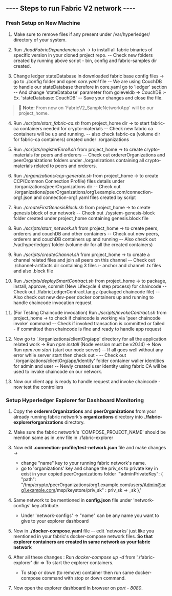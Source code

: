 ## ---- Steps to run Fabric V2 network ----

### **Fresh Setup on New Machine**

1. Make sure to remove files if any present under /var/hyperledger/ directory of your system.

2. Run _./loadFabricDependencies.sh_ -> to install all fabric binaries of specific version in your cloned project repo.
   -- Check new folders created by running above script - bin, config and fabric-samples dir created.
3. Change ledger stateDatabase in downloaded fabric base config files -> go to ./config folder and open _core.yaml_ file
   -- We are using CouchDB to handle our stateDatabase therefore in core.yaml go to 'ledger' section
   -- And change 'stateDatabase' parameter from goleveldb -> CouchDB :- Ex. 'stateDatabase: CouchDB'
   -- Save your changes and close the file.

> :memo: **Note:** From now on 'FabricV2_SampleNetworkApp' will be our project_home.

4. Run _./scripts/start_fabric-ca.sh_ from project_home dir -> to start fabric-ca containers needed for crypto-materials
   -- Check new fabric ca containers will be up and running.
   -- also check fabric-ca (volume dir for fabric-ca containers) created under ./organizations

5. Run _./scripts/registerEnroll.sh_ from project_home -> to create crypto-materials for peers and orderers
   -- Check out ordererOrganizations and peerOrganizations folders under ./organizations containing all crypto-materials related to peers and orderers.

6. Run _./organizations/ccp-generate.sh_ from project_home -> to create CCP(Common Connection Profile) files details under ./organizations/peerOrganizations dir
   -- Check out ./organizations/peerOrganizations/org1.example.com/connection-org1.json and connection-org1.yaml files created by script

7. Run _./createFirstGenesisBlock.sh_ from project_home -> to create genesis block of our network
   -- Check out ./system-genesis-block folder created under project_home containing genesis.block file

8. Run _./scripts/start_network.sh_ from project_home -> to create peers, orderers and couchDB and other containers
   -- Check out new peers, orderers and couchDB containers up and running
   -- Also check out /var/hyperledger/ folder (volume dir for all the created containers)

9. Run _./scripts/createChannel.sh_ from project_home -> to create a channel related files and join all peers on this channel
   -- Check out ./channel-artifacts dir containing 3 files :- anchor and channel .tx files and also .block file

10. Run _./scripts/deploySmartContract.sh_ from project_home -> to package, install, approve, commit (New Lifecycle 4 step process) for chaincode
    -- Check out ./fabricLedgerContract.tar.gz (packaged chaincode file)
    -- Also check out new dev-peer docker containers up and running to handle chaincode invocation request
11. (For Testing Chaincode invocation) Run _./scripts/invokeContract.sh_ from project_home -> to check if chaincode is working via 'peer chaincode invoke' command
    -- Check if invoked transaction is committed or failed - if committed then chaincode is fine and ready to handle app request

12. Now go to './organizations/clientOrg/app' directory for all the application related work
    -> Run _npm install_ (Node version must be v20.14)
    -> Now Run _npm run start_ (start our node server)
    -- If all goes well without any error while server start then check out -
    -- Check out './organizations/clientOrg/app/identity' folder container waller identities for admin and user
    -- Newly created user identity using fabric CA will be used to invoke chaincode on our network.

13. Now our client app is ready to handle request and invoke chaincode - now test the controllers

### **Setup Hyperledger Explorer for Dashboard Monitoring**

1. Copy the **orderersOrganizations** and **peerOrganizations** from your already running fabric network's **organizations** directory into **./fabric-explorer/organizations** directory.

2. Make sure the fabric network's 'COMPOSE_PROJECT_NAME' should be mention same as in .env file in ./fabric-explorer

3. Now edit **.connection-profile/test-network.json** file and make changes ->

   - change "name" key to your running fabric network's name.
   - go to 'organizations' key and change the priv_sk to private key in exist in your copied peerOrganizations folder '"adminPrivateKey": {
     "path": "/tmp/crypto/peerOrganizations/org1.example.com/users/Admin@org1.example.com/msp/keystore/priv_sk" : priv_sk -> <your-key>\_sk
     },'

4. Same network to be mentioned in **config.json** file under 'network-configs' key attribute.

   - Under 'network-configs' -> "name" can be any name you want to give to your explorer dashboard

5. Now in **./docker-compose.yaml** file -- edit 'networks' just like you mentioned in your fabric's docker-compose network files. **So that explorer containers are created in same network as your fabric network**

6. After all these changes : Run _docker-compose up -d_ from './fabric-explorer' dir => To start the explorer containers.

   - To stop or down (to remove) container then run same docker-compose command with stop or down command.

7. Now open the explorer dashboard in browser on _port - 8080_.
